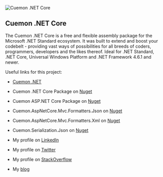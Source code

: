 ![Cuemon .NET Core](https://nblcdn.net/themes/cuemon.net/img/core/128x128x.png)

Cuemon .NET Core
----------------
The Cuemon .NET Core is a free and flexible assembly package for the Microsoft .NET Standard ecosystem. It was built to extend and boost your codebelt - providing vast ways of possibilities for all breeds of coders, programmers, developers and the likes thereof. Ideal for .NET Standard, .NET Core, Universal Windows Platform and .NET Framework 4.6.1 and newer.

Useful links for this project:

* [Cuemon .NET](http://www.cuemon.net/)
* Cuemon .NET Core Package on [Nuget](https://www.nuget.org/packages/Cuemon.Core.Package/)
* Cuemon ASP.NET Core Package on [Nuget](https://www.nuget.org/packages/Cuemon.AspNetCore.Package/)
* Cuemon.AspNetCore.Mvc.Formatters.Json on [Nuget](https://www.nuget.org/packages/Cuemon.AspNetCore.Mvc.Formatters.Json/)
* Cuemon.AspNetCore.Mvc.Formatters.Xml on [Nuget](https://www.nuget.org/packages/Cuemon.AspNetCore.Mvc.Formatters.Xml/)
* Cuemon.Serialization.Json on [Nuget](https://www.nuget.org/packages/Cuemon.Serialization.Json/)

* My profile on [LinkedIn](http://dk.linkedin.com/in/gimlichael)
* My profile on [Twitter](https://twitter.com/gimlichael)
* My profile on [StackOverflow](http://stackoverflow.com/users/175073/michael-mortensen)
* My [blog](http://www.cuemon.net/blog/)
